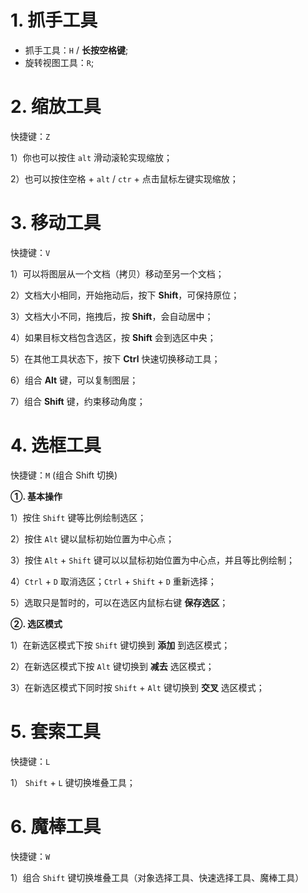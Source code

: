 # 1. 抓手工具

- 抓手工具：`H` /  **长按空格键**;
- 旋转视图工具：`R`;

# 2. 缩放工具

快捷键：`Z`

1）你也可以按住 `alt` 滑动滚轮实现缩放；

2）也可以按住空格 + `alt` / `ctr`  + 点击鼠标左键实现缩放；

# 3. 移动工具

快捷键：`V`

1）可以将图层从一个文档（拷贝）移动至另一个文档；

2）文档大小相同，开始拖动后，按下 **Shift**，可保持原位；

3）文档大小不同，拖拽后，按 **Shift**，会自动居中；

4）如果目标文档包含选区，按 **Shift** 会到选区中央；

5）在其他工具状态下，按下 **Ctrl** 快速切换移动工具；

6）组合 **Alt** 键，可以复制图层；

7）组合 **Shift** 键，约束移动角度；

# 4. 选框工具

快捷键：`M` (组合 Shift 切换) 

**①. 基本操作**

1）按住 `Shift` 键等比例绘制选区；

2）按住 `Alt` 键以鼠标初始位置为中心点；

3）按住 `Alt` + `Shift` 键可以以鼠标初始位置为中心点，并且等比例绘制；

4）`Ctrl` + `D` 取消选区；`Ctrl` + `Shift` + `D` 重新选择；

5）选取只是暂时的，可以在选区内鼠标右键 **保存选区**；

**②. 选区模式**

1）在新选区模式下按 `Shift` 键切换到 **添加** 到选区模式；

2）在新选区模式下按 `Alt` 键切换到 **减去** 选区模式；

3）在新选区模式下同时按  `Shift`  +   `Alt` 键切换到  **交叉** 选区模式；

# 5. 套索工具

快捷键：`L`

1） `Shift` + `L` 键切换堆叠工具；

# 6. 魔棒工具

 快捷键：`W`

1）组合 `Shift` 键切换堆叠工具（对象选择工具、快速选择工具、魔棒工具）

